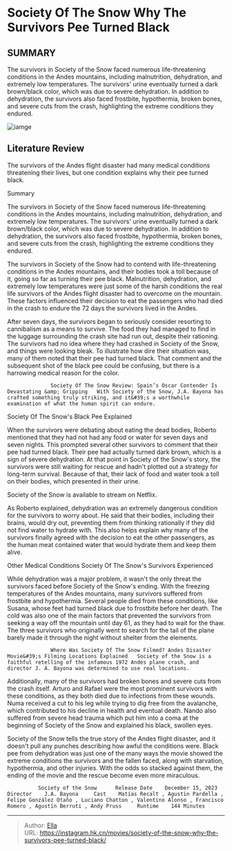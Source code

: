 # Society Of The Snow Why The Survivors  Pee Turned Black


## SUMMARY 



  The survivors in Society of the Snow faced numerous life-threatening conditions in the Andes mountains, including malnutrition, dehydration, and extremely low temperatures.   The survivors&#39; urine eventually turned a dark brown/black color, which was due to severe dehydration.   In addition to dehydration, the survivors also faced frostbite, hypothermia, broken bones, and severe cuts from the crash, highlighting the extreme conditions they endured.  

![iamge](https://static1.srcdn.com/wordpress/wp-content/uploads/2023/12/trailer-stills-from-netflix-s-society-of-the-snow-4.jpg)

## Literature Review

The survivors of the Andes flight disaster had many medical conditions threatening their lives, but one condition explains why their pee turned black.





Summary

  The survivors in Society of the Snow faced numerous life-threatening conditions in the Andes mountains, including malnutrition, dehydration, and extremely low temperatures.   The survivors&#39; urine eventually turned a dark brown/black color, which was due to severe dehydration.   In addition to dehydration, the survivors also faced frostbite, hypothermia, broken bones, and severe cuts from the crash, highlighting the extreme conditions they endured.  







The survivors in Society of the Snow had to contend with life-threatening conditions in the Andes mountains, and their bodies took a toll because of it, going so far as turning their pee black. Malnutrition, dehydration, and extremely low temperatures were just some of the harsh conditions the real life survivors of the Andes flight disaster had to overcome on the mountain. These factors influenced their decision to eat the passengers who had died in the crash to endure the 72 days the survivors lived in the Andes.

After seven days, the survivors began to seriously consider resorting to cannibalism as a means to survive. The food they had managed to find in the luggage surrounding the crash site had run out, despite their rationing. The survivors had no idea where they had crashed in Society of the Snow, and things were looking bleak. To illustrate how dire their situation was, many of them noted that their pee had turned black. That comment and the subsequent shot of the black pee could be confusing, but there is a harrowing medical reason for the color.




                  Society Of The Snow Review: Spain’s Oscar Contender Is Devastating &amp; Gripping   With Society of the Snow, J.A. Bayona has crafted something truly striking, and it&#39;s a worthwhile examination of what the human spirit can endure.   


 Society Of The Snow&#39;s Black Pee Explained 
          

When the survivors were debating about eating the dead bodies, Roberto mentioned that they had not had any food or water for seven days and seven nights. This prompted several other survivors to comment that their pee had turned black. Their pee had actually turned dark brown, which is a sign of severe dehydration. At that point in Society of the Snow&#39;s story, the survivors were still waiting for rescue and hadn&#39;t plotted out a strategy for long-term survival. Because of that, their lack of food and water took a toll on their bodies, which presented in their urine.






Society of the Snow is available to stream on Netflix.




As Roberto explained, dehydration was an extremely dangerous condition for the survivors to worry about. He said that their bodies, including their brains, would dry out, preventing them from thinking rationally if they did not find water to hydrate with. This also helps explain why many of the survivors finally agreed with the decision to eat the other passengers, as the human meat contained water that would hydrate them and keep them alive.



 Other Medical Conditions Society Of The Snow&#39;s Survivors Experienced 
          

While dehydration was a major problem, it wasn&#39;t the only threat the survivors faced before Society of the Snow&#39;s ending. With the freezing temperatures of the Andes mountains, many survivors suffered from frostbite and hypothermia. Several people died from these conditions, like Susana, whose feet had turned black due to frostbite before her death. The cold was also one of the main factors that prevented the survivors from seeking a way off the mountain until day 61, as they had to wait for the thaw. The three survivors who originally went to search for the tail of the plane barely made it through the night without shelter from the elements.




                  Where Was Society Of The Snow Filmed? Andes Disaster Movie&#39;s Filming Locations Explained   Society of the Snow is a faithful retelling of the infamous 1972 Andes plane crash, and director J. A. Bayona was determined to use real locations.    

Additionally, many of the survivors had broken bones and severe cuts from the crash itself. Arturo and Rafael were the most prominent survivors with these conditions, as they both died due to infections from these wounds. Numa received a cut to his leg while trying to dig free from the avalanche, which contributed to his decline in health and eventual death. Nando also suffered from severe head trauma which put him into a coma at the beginning of Society of the Snow and explained his black, swollen eyes.

Society of the Snow tells the true story of the Andes flight disaster, and it doesn&#39;t pull any punches describing how awful the conditions were. Black pee from dehydration was just one of the many ways the movie showed the extreme conditions the survivors and the fallen faced, along with starvation, hypothermia, and other injuries. With the odds so stacked against them, the ending of the movie and the rescue become even more miraculous.




              Society of the Snow      Release Date    December 15, 2023     Director    J.A. Bayona     Cast    Matías Recalt , Agustin Pardella , Felipe González Otaño , Luciano Chatton , Valentino Alonso , Francisco Romero , Agustín Berruti , Andy Pruss     Runtime    144 Minutes      


---

> Author: [Ella](https://instagram.hk.cn/)  
> URL: https://instagram.hk.cn/movies/society-of-the-snow-why-the-survivors-pee-turned-black/  

